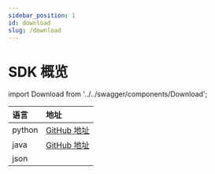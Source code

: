 ```yaml
---
sidebar_position: 1
id: download
slug: /download
---
```


# SDK 概览

import Download from '../../swagger/components/Download';

| 语言 | 地址 |
| :-----| :----- |
| python | [GitHub 地址](https://github.com/smartxworks/cloudtower-python-sdk) | 
| java | [GitHub 地址](https://github.com/smartxworks/cloudtower-java-sdk) | 
| json | <Download/> |